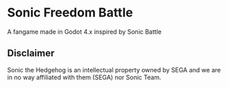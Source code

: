 # Sonic Freedom Battle
A fangame made in Godot 4.x inspired by Sonic Battle

## Disclaimer
Sonic the Hedgehog is an intellectual property owned by SEGA and we are in no way affiliated with them (SEGA) nor Sonic Team.
